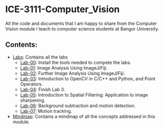# ICE-3111-Computer_Vision
All the code and documents that I am happy to share from the Computer Vision module I teach to computer science students at Bangor University.

## Contents:

- [Labs](../../tree/main/Labs): Contains all the labs
    - [Lab-00](../../tree/main/Labs/Lab-00): Install the tools needed to compete the labs.
    - [Lab-01](../../tree/main/Labs/Lab-01): Image Analysis Using ImageJ/Fiji.
    - [Lab-02](../../tree/main/Labs/Lab-02): Further Image Analysis Using ImageJ/Fiji.
    - [Lab-03](../../tree/main/Labs/Lab-03): Introduction to OpenCV in C/C++ and Python, and Point Operators.
    - [Lab-04](../../tree/main/Labs/Lab-04): Finish Lab 3.
    - [Lab-05](../../tree/main/Labs/Lab-05): Introduction to Spatial Filtering: Application to image sharpening.
    - [Lab-06](../../tree/main/Labs/Lab-06): Background subtraction and motion detection.
    - [Lab-07](../../tree/main/Labs/Lab-07): Motion tracking.
- [Mindmap](../../tree/main/mindmap): Contains a mindmap of all the concepts addressed in this module.
